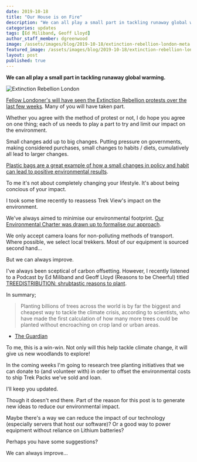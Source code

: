 ```yaml
---
date: 2019-10-18
title: "Our House is on Fire"
description: "We can all play a small part in tackling runaway global warming."
categories: updates
tags: [Ed Miliband, Geoff Lloyd]
author_staff_member: dgreenwood
image: /assets/images/blog/2019-10-18/extinction-rebellion-london-meta.jpg
featured_image: /assets/images/blog/2019-10-18/extinction-rebellion-london-sm.jpg
layout: post
published: true
---
```


**We can all play a small part in tackling runaway global warming.**

<img class="img-fluid" src="/assets/images/blog/2019-10-18/extinction-rebellion-london-sm.jpg" alt="Extinction Rebellion London" title="Extinction Rebellion London" />

[Fellow Londoner's will have seen the Extinction Rebellion protests over the last few weeks](https://rebellion.earth/event/international-rebellion-uk-action-continues-7-october-2019/). Many of you will have taken part.

Whether you agree with the method of protest or not, I do hope you agree on one thing; each of us needs to play a part to try and limit our impact on the environment.

Small changes add up to big changes. Putting pressure on governments, making considered purchases, small changes to habits / diets, cumulatively all lead to larger changes.

[Plastic bags are a great example of how a small changes in policy and habit can lead to positive environmental results](https://www.theguardian.com/environment/2019/jul/31/shoppers-use-of-plastic-bags-in-england-continues-to-fall).

To me it's not about completely changing your lifestyle. It's about being concious of your impact.

I took some time recently to reassess Trek View's impact on the environment.

We've always aimed to minimise our environmental footprint. [Our Environmental Charter was drawn up to formalise our approach](/charters/environment/).

We only accept camera loans for non-polluting methods of transport. Where possible, we select local trekkers. Most of our equipment is sourced second hand...

But we can always improve.

I've always been sceptical of carbon offsetting. However, I recently listened to a Podcast by Ed Miliband and Geoff Lloyd (Reasons to be Cheerful) titled [TREEDISTRIBUTION: shrubtastic reasons to plant](https://play.acast.com/s/reasonstobecheerful/9dac8b6b-545d-4c3e-84ab-f2c05db7ca15).

In summary;

> Planting billions of trees across the world is by far the biggest and cheapest way to tackle the climate crisis, according to scientists, who have made the first calculation of how many more trees could be planted without encroaching on crop land or urban areas.

- [The Guardian](https://www.theguardian.com/environment/2019/jul/04/planting-billions-trees-best-tackle-climate-crisis-scientists-canopy-emissions)

To me, this is a win-win. Not only will this help tackle climate change, it will give us new woodlands to explore!

In the coming weeks I'm going to research tree planting initiatives that we can donate to (and volunteer with) in order to offset the environmental costs to ship Trek Packs we've sold and loan.

I'll keep you updated.

Though it doesn't end there. Part of the reason for this post is to generate new ideas to reduce our environmental impact. 

Maybe there's a way we can reduce the impact of our technology (especially servers that host our software)? Or a good way to power equipment without reliance on Lithium batteries?

Perhaps you have some suggestions?

We can always improve...